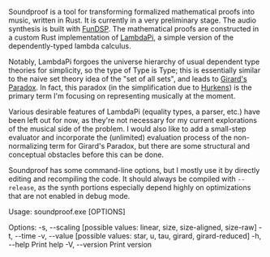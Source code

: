 Soundproof is a tool for transforming formalized mathematical proofs into music, written in Rust.
It is currently in a very preliminary stage. The audio synthesis is built with
[FunDSP](https://github.com/SamiPerttu/fundsp). The mathematical proofs are constructed in a
custom Rust implementation of [LambdaPi](https://www.andres-loeh.de/LambdaPi/), a simple
version of the dependently-typed lambda calculus.

Notably, LambdaPi forgoes the universe hierarchy of usual dependent type theories for simplicity, 
so the type of Type is Type; this is essentially similar to the naive set theory idea 
of the "set of all sets", and leads to [Girard's Paradox](https://en.wikipedia.org/wiki/System_U).
In fact, this paradox (in the simplification due to [Hurkens](https://www.cs.cmu.edu/~kw/scans/hurkens95tlca.pdf)) 
is the primary term I'm focusing on representing musically at the moment.

Various desirable features of LambdaPi (equality types, a parser, etc.) have been left out for now,
as they're not necessary for my current explorations of the musical side of the problem.
I would also like to add a small-step evaluator and incorporate the (unlimited)
evaluation process of the non-normalizing term for Girard's Paradox, but there are some structural and
conceptual obstacles before this can be done.

Soundproof has some command-line options, but I mostly use it by directly editing and recompiling the code.
It should always be compiled with `--release`, as the synth portions especially depend highly
on optimizations that are not enabled in debug mode.

Usage: soundproof.exe [OPTIONS]

Options:
  -s, --scaling <SCALING>  [possible values: linear, size, size-aligned, size-raw]
  -t, --time <TIME>
  -v, --value <VALUE>      [possible values: star, u, tau, girard, girard-reduced]
  -h, --help               Print help
  -V, --version            Print version

